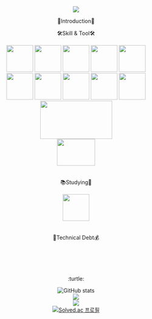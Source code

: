 <div align=center>
<img src="https://capsule-render.vercel.app/api?type=waving&color=0:f298e7,100:a5f9f9&height=300&section=header&text=Let%20it%20go!&fontSize=90&fontColor=ffffff&descAlign=20"/>

<p align=center&fontSize=40> 👋Introduction👋 </p>

<center>🛠Skill & Tool🛠</center><br>


<img src="https://cdn.jsdelivr.net/gh/devicons/devicon/icons/python/python-original-wordmark.svg" width="70" height="70"/>
<img src="https://cdn.jsdelivr.net/gh/devicons/devicon/icons/java/java-original-wordmark.svg" width="70" height="70"/>
<img src="https://cdn.jsdelivr.net/gh/devicons/devicon/icons/spring/spring-original-wordmark.svg" width="70" height="70"/>
<img src="https://cdn.jsdelivr.net/gh/devicons/devicon/icons/gradle/gradle-plain-wordmark.svg" width="70" height="70"/>
<img src="https://cdn.jsdelivr.net/gh/devicons/devicon/icons/mysql/mysql-plain.svg"width="70" height="70"/> <br/>
<img src="https://cdn.jsdelivr.net/gh/devicons/devicon/icons/javascript/javascript-original.svg" width="70" height="70"/>

<img src="https://cdn.jsdelivr.net/gh/devicons/devicon/icons/nextjs/nextjs-original.svg" width="70" height="70"/>
<img src="https://cdn.jsdelivr.net/gh/devicons/devicon/icons/react/react-original.svg" width="70" height="70"/>
<img src="https://cdn.jsdelivr.net/gh/devicons/devicon/icons/css3/css3-original.svg" width="70" height="70"/>
<img src="https://cdn.jsdelivr.net/gh/devicons/devicon/icons/html5/html5-plain.svg" width="70" height="70"/><br/>
<img src="https://images.velog.io/images/bonjaski0989/post/e24aa1c8-82dd-4aaa-937c-b2bc13ea3ab0/amazon_ec2.png" width="189" height="100"/> <br>
<img src="https://images.velog.io/images/doohyunlm/post/6e997033-ec22-4718-80ac-78353b9a0854/s3.png" width="100" height="70"/> <br><br><br>
  



<center>📚Studying🐢</center><br>
<img src="https://cdn.jsdelivr.net/gh/devicons/devicon/icons/typescript/typescript-original.svg" width="70" height="70"/>
<br><br><br>
  
<center>🛒Technical Debt💰</center><br><br><br><br><br>


</div>


<div align=center>
:turtle:

![GitHub stats](https://github-readme-stats.vercel.app/api?username=Do-it-chu&theme=buefy&show_icons=true&descAlign=30) <br>
<img src="http://mazandi.herokuapp.com/api?handle=hot0721&theme=warm"/> <br>
<img src="https://github-readme-stats.vercel.app/api/top-langs/?username=Do-it-chu&layout=compact&theme=vue&hide_border=true" /> <br>
[![Solved.ac 프로필](http://mazassumnida.wtf/api/v2/generate_badge?boj=hot0721)](https://solved.ac/hot0721)
</div>
<!-- ![footer](https://capsule-render.vercel.app/api?section=footer) -->

<!--
**Do-it-chu/do-it-chu** is a ✨ _special_ ✨ repository because its `README.md` (this file) appears on your GitHub profile.

Here are some ideas to get you started:

- 🔭 I’m currently working on ...
- 🌱 I’m currently learning ...
- 👯 I’m looking to collaborate on ...
- 🤔 I’m looking for help with ...
- 💬 Ask me about ...
- 📫 How to reach me: ...
- 😄 Pronouns: ...
- ⚡ Fun fact: ...
-->
